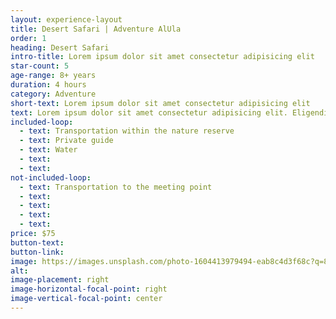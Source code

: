```yaml
---
layout: experience-layout
title: Desert Safari | Adventure AlUla
order: 1
heading: Desert Safari
intro-title: Lorem ipsum dolor sit amet consectetur adipisicing elit
star-count: 5
age-range: 8+ years
duration: 4 hours
category: Adventure
short-text: Lorem ipsum dolor sit amet consectetur adipisicing elit
text: Lorem ipsum dolor sit amet consectetur adipisicing elit. Eligendi ullam saepe dignissimos perferendis rerum porro natus aliquid eum, ut animi doloribus incidunt quasi sunt repudiandae id adipisci pariatur placeat iste.
included-loop:
  - text: Transportation within the nature reserve
  - text: Private guide
  - text: Water
  - text: 
  - text: 
not-included-loop:
  - text: Transportation to the meeting point
  - text: 
  - text: 
  - text: 
  - text: 
price: $75
button-text: 
button-link: 
image: https://images.unsplash.com/photo-1604413979494-eab8c4d3f68c?q=80&w=2574&auto=format&fit=crop&ixlib=rb-4.0.3&ixid=M3wxMjA3fDB8MHxwaG90by1wYWdlfHx8fGVufDB8fHx8fA%3D%3D
alt:
image-placement: right
image-horizontal-focal-point: right
image-vertical-focal-point: center
---
```


